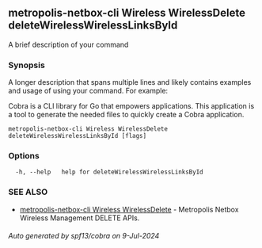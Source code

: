 ## metropolis-netbox-cli Wireless WirelessDelete deleteWirelessWirelessLinksById

A brief description of your command

### Synopsis

A longer description that spans multiple lines and likely contains examples
and usage of using your command. For example:

Cobra is a CLI library for Go that empowers applications.
This application is a tool to generate the needed files
to quickly create a Cobra application.

```
metropolis-netbox-cli Wireless WirelessDelete deleteWirelessWirelessLinksById [flags]
```

### Options

```
  -h, --help   help for deleteWirelessWirelessLinksById
```

### SEE ALSO

* [metropolis-netbox-cli Wireless WirelessDelete]()	 - Metropolis Netbox Wireless Management DELETE APIs.

###### Auto generated by spf13/cobra on 9-Jul-2024
